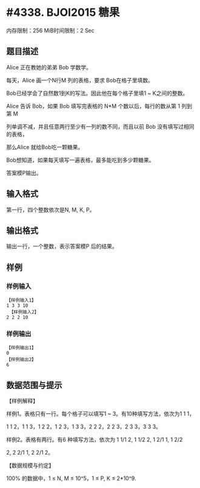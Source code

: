 # #4338. BJOI2015 糖果

内存限制：256 MiB时间限制：2 Sec

## 题目描述

Alice 正在教她的弟弟 Bob 学数学。 

每天，Alice 画一个N行M 列的表格，要求 Bob在格子里填数。 

Bob已经学会了自然数1到K的写法。因此他在每个格子里填1 ~ K之间的整数。 

Alice 告诉 Bob，如果 Bob 填写完表格的 N*M 个数以后，每行的数从第 1 列到第 M

列单调不减，并且任意两行至少有一列的数不同，而且以前 Bob 没有填写过相同的表格，

那么Alice 就给Bob吃一颗糖果。 

Bob想知道，如果每天填写一遍表格，最多能吃到多少颗糖果。 

答案模P输出。 

## 输入格式

第一行，四个整数依次是N, M, K, P。 

## 输出格式

输出一行，一个整数，表示答案模P 后的结果。 

## 样例

### 样例输入

    
    【样例输入1】 
    1 3 3 10 
     【样例输入2】 
    2 2 2 10 
    

### 样例输出

    
    【样例输出1】 
    0 
    【样例输出2】 
    6
    
    

## 数据范围与提示

【样例解释】 

样例1。表格只有一行。每个格子可以填写1 ~ 3。有10种填写方法，依次为1 1 1，

1 1 2，1 1 3，1 2 2，1 2 3，1 3 3，2 2 2，2 2 3，2 3 3，3 3 3。   

样例2。表格有两行。有6 种填写方法，依次为  1 1/1 2, 1 1/2 2, 1 2/1 1, 1 2/2 

2, 2 2/1 1, 2 2/1 2。 

 

【数据规模与约定】 

100% 的数据中，1 &le; N, M &le; 10^5，1 &le; P, K &le; 2*10^9. 
